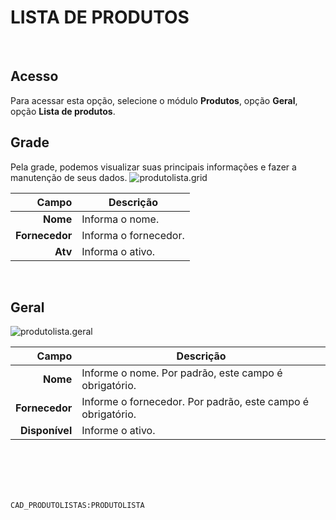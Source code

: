 # LISTA DE PRODUTOS
<br>

## Acesso
Para acessar esta opção, selecione o módulo **Produtos**, opção **Geral**, opção **Lista de produtos**.
<br>

## Grade
Pela grade, podemos visualizar suas principais informações e fazer a manutenção de seus dados.
![produtolista.grid](https://raw.githubusercontent.com/netforcews/docs-siscom/master/produtos/imagens/produtolista.grid.png)

Campo | Descrição
--:|---
**Nome** | Informa o nome.
**Fornecedor** | Informa o fornecedor.
**Atv** | Informa o ativo.
<br>

## Geral
![produtolista.geral](https://raw.githubusercontent.com/netforcews/docs-siscom/master/produtos/imagens/produtolista.geral.png)

Campo | Descrição
--:|---
**Nome** | Informe o nome. Por padrão, este campo é obrigatório.
**Fornecedor** | Informe o fornecedor. Por padrão, este campo é obrigatório.
**Disponível** | Informe o ativo.
<br>
<br>
<br>
<br>

```CAD_PRODUTOLISTAS:PRODUTOLISTA```
